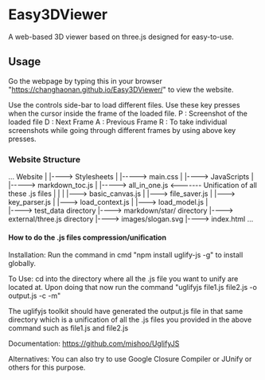 # Easy3DViewer

A web-based 3D viewer based on three.js designed for easy-to-use.

## Usage

Go the webpage by typing this in your browser "https://changhaonan.github.io/Easy3DViewer/" to view the website.

Use the controls side-bar to load different files.
Use these key presses when the cursor inside the frame of the loaded file.
P : Screenshot of the loaded file
D : Next Frame 
A : Previous Frame
R : To take individual screenshots while going through different frames by using above key presses.

### Website Structure

...
Website
   |
   |----> Stylesheets
   |       |-----> main.css
   |
   |----> JavaScripts
   |       |-----> markdown_toc.js
   |       |-----> all_in_one.js <------- Unification of all these .js files
   |                                                    |
   |                                                    |---> basic_canvas.js 
   |                                                    |---> file_saver.js
   |                                                    |---> key_parser.js
   |                                                    |---> load_context.js
   |                                                    |---> load_model.js
   |       
   |----> test_data directory
   |----> markdown/star/ directory
   |----> external/three.js directory
   |----> images/slogan.svg
   |----> index.html
...

#### How to do the .js files compression/unification

Installation: Run the command in cmd "npm install uglify-js -g" to install globally.

To Use: cd into the directory where all the .js file you want to unify are located at. 
        Upon doing that now run the command "uglifyjs file1.js file2.js  -o output.js -c -m"

The uglifyjs toolkit should have generated the output.js file in that same directory which is a unification of all the .js files you provided in the above command such as file1.js and file2.js

Documentation: https://github.com/mishoo/UglifyJS

Alternatives: You can also try to use Google Closure Compiler or JUnify or others for this purpose.
